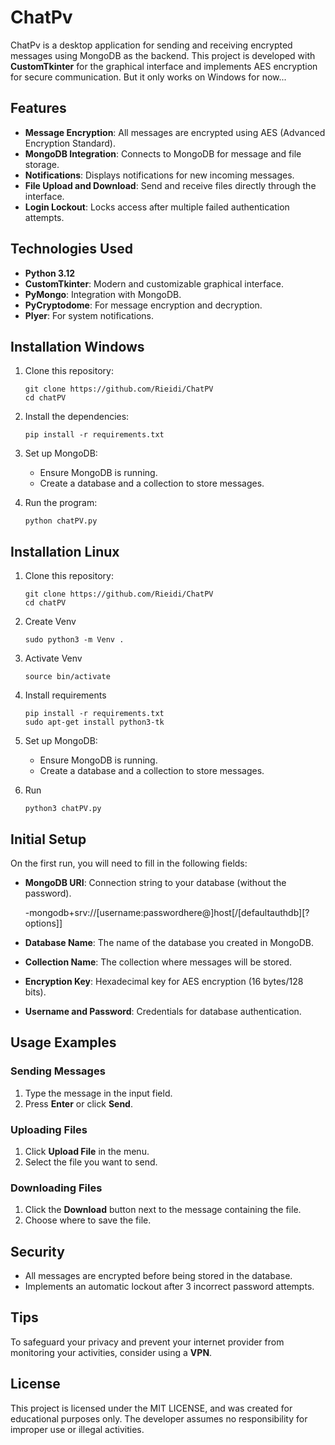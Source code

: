 # ChatPv

ChatPv is a desktop application for sending and receiving encrypted messages using MongoDB as the backend. This project is developed with **CustomTkinter** for the graphical interface and implements AES encryption for secure communication. But it only works on Windows for now...

## Features

- **Message Encryption**: All messages are encrypted using AES (Advanced Encryption Standard).
- **MongoDB Integration**: Connects to MongoDB for message and file storage.
- **Notifications**: Displays notifications for new incoming messages.
- **File Upload and Download**: Send and receive files directly through the interface.
- **Login Lockout**: Locks access after multiple failed authentication attempts.

## Technologies Used

- **Python 3.12**
- **CustomTkinter**: Modern and customizable graphical interface.
- **PyMongo**: Integration with MongoDB.
- **PyCryptodome**: For message encryption and decryption.
- **Plyer**: For system notifications.

## Installation Windows

1. Clone this repository:
   ```
   git clone https://github.com/Rieidi/ChatPV
   cd chatPV
   ```

2. Install the dependencies:
   ```
   pip install -r requirements.txt
   ```

3. Set up MongoDB:
   - Ensure MongoDB is running.
   - Create a database and a collection to store messages.

4. Run the program:
   ```
   python chatPV.py
   ```

## Installation Linux

1. Clone this repository:
   ```
   git clone https://github.com/Rieidi/ChatPV
   cd chatPV
   ```
   
2. Create Venv
   ```
   sudo python3 -m Venv .
   ```

3. Activate Venv
   ```
   source bin/activate
   ```

4. Install requirements
   ```
   pip install -r requirements.txt
   sudo apt-get install python3-tk
   ```

5. Set up MongoDB:
   - Ensure MongoDB is running.
   - Create a database and a collection to store messages.

6. Run
   ```
   python3 chatPV.py
   ```
   
## Initial Setup

On the first run, you will need to fill in the following fields:

- **MongoDB URI**: Connection string to your database (without the password).
  
   -mongodb+srv://[username:passwordhere@]host[/[defaultauthdb][?options]] 
- **Database Name**: The name of the database you created in MongoDB.
- **Collection Name**: The collection where messages will be stored.
- **Encryption Key**: Hexadecimal key for AES encryption (16 bytes/128 bits).
- **Username and Password**: Credentials for database authentication.

## Usage Examples

### Sending Messages
1. Type the message in the input field.
2. Press **Enter** or click **Send**.

### Uploading Files
1. Click **Upload File** in the menu.
2. Select the file you want to send.

### Downloading Files
1. Click the **Download** button next to the message containing the file.
2. Choose where to save the file.

## Security

- All messages are encrypted before being stored in the database.
- Implements an automatic lockout after 3 incorrect password attempts.

## Tips
To safeguard your privacy and prevent your internet provider from monitoring your activities, consider using a **VPN**.

## License

This project is licensed under the MIT LICENSE, and was created for educational purposes only. The developer assumes no responsibility for improper use or illegal activities.
